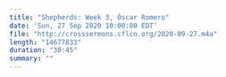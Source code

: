 ```yaml
---
title: "Shepherds: Week 3, Óscar Romero"
date: 'Sun, 27 Sep 2020 10:00:00 EDT'
file: "http://crosssermons.cflcn.org/2020-09-27.m4a"
length: "14677833"
duration: "30:45"
summary: ""
---
```

